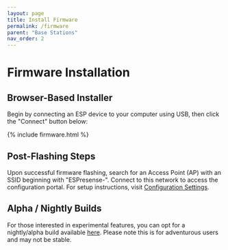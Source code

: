 ```yaml
---
layout: page
title: Install Firmware
permalink: /firmware
parent: "Base Stations"
nav_order: 2
---
```


# Firmware Installation

## Browser-Based Installer

Begin by connecting an ESP device to your computer using USB, then click the "Connect" button below:

{% include firmware.html %}

## Post-Flashing Steps

Upon successful firmware flashing, search for an Access Point (AP) with an SSID beginning with "ESPresense-". Connect to this network to access the configuration portal. For setup instructions, visit [Configuration Settings](/configuration/settings).

## Alpha / Nightly Builds

For those interested in experimental features, you can opt for a nightly/alpha build available [here](/alpha). Please note this is for adventurous users and may not be stable.

